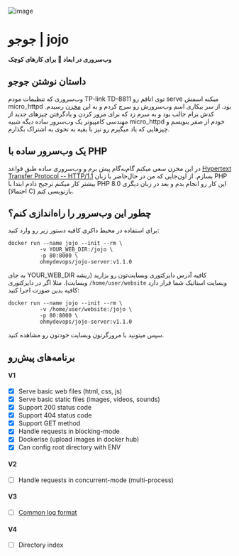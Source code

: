 ![image](https://user-images.githubusercontent.com/21690865/143600061-5d5125e3-48cf-4740-9197-e061c1252b29.png)


# جوجو | jojo

**وب‌سروری در ابعاد :baby_chick: برای کارهای کوچک**

## داستان نوشتن جوجو

وب‌سروری که تنظیمات مودم TP-link TD-8811  توی اتاقم رو serve میکنه اسمش micro_httpd بود. از سر بیکاری اسم وب‌سرورش رو سرچ کردم و به این [مخزن](https://github.com/socram8888/micro_httpd) رسیدم. کدش برام جالب بود و به سرم زد که برای مرور کردن و یادگرفتن چیزهای جدید از مهندسی کامپیوتر یک وب‌سرور ساده دیگه شبیه micro_httpd خودم از صفر بنویسم و چیزهایی که یاد میگیرم رو نیز با بقیه به نحوی به اشتراک بگذارم.

## یک وب‌سرور ساده با PHP

در این مخزن سعی میکنم گام‌به‌گام پیش برم و وب‌سروری ساده طبق قواعد  [Hypertext Transfer Protocol -- HTTP/1.1](https://datatracker.ietf.org/doc/html/rfc2616) بسازم. 
از اون‌جایی که من در حال‌حاضر با زبان PHP بیشتر کار میکنم ترجیح دادم ابتدا با PHP 8.0 این کار رو انجام بدم و بعد در زبان دیگری (احتمالا C) بازنویسی کنم.

## چطور این‌ وب‌سرور را راه‌اندازی کنم؟

برای استفاده در محیط داکری کافیه دستور زیر رو وارد کنید:
```
docker run --name jojo --init --rm \
          -v YOUR_WEB_DIR:/jojo \
          -p 80:8000 \
          ohmydevops/jojo-server:v1.1.0
```

به جای YOUR_WEB_DIR کافیه آدرس دایرکتوری وبسایت‌تون رو بزارید (ریشه وبسایت). مثلا اگر در دایرکتوری `/home/user/website` وبسایت استاتیک شما قرار دارد کافیه بدین صورت اجرا کنید:
```
docker run --name jojo --init --rm \
          -v /home/user/website:/jojo \
          -p 80:8000 \
          ohmydevops/jojo-server:v1.1.0
```
سپس میتونید با مرورگرتون وبسایت خودتون رو مشاهده کنید.

## برنامه‌های پیش‌رو
#### V1
- [x] Serve basic web files  (html, css, js)
- [x] Serve basic static files (images, videos, sounds)
- [x] Support 200 status code
- [x] Support 404 status code
- [x] Support GET method
- [x] Handle requests in blocking-mode
- [x] Dockerise (upload images in docker hub)
- [x] Can config root directory with ENV
#### V2
- [ ] Handle requests in concurrent-mode (multi-process)
#### V3
- [ ] [Common log format](https://en.wikipedia.org/wiki/Common_Log_Format)
#### V4
- [ ] Directory index
